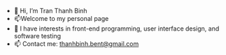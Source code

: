 - 👋 Hi, I’m Tran Thanh Binh
- 📫Welcome to my personal page
- 💞️ I have interests in front-end programming, user interface design, and software testing
- 📫 Contact me: thanhbinh.bent@gmail.com

<!---
thanhbinhbent/thanhbinhbent is a ✨ special ✨ repository because its `README.md` (this file) appears on your GitHub profile.
You can click the Preview link to take a look at your changes.
--->
